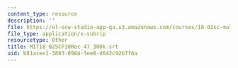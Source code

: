 ```yaml
---
content_type: resource
description: ''
file: https://ol-ocw-studio-app-qa.s3.amazonaws.com/courses/18-02sc-multivariable-calculus-fall-2010/b81acee1380309843ee8d642c92b7f6a_MIT18_02SCF10Rec_47_300k.srt
file_type: application/x-subrip
resourcetype: Other
title: MIT18_02SCF10Rec_47_300k.srt
uid: b81acee1-3803-0984-3ee8-d642c92b7f6a
---
```

